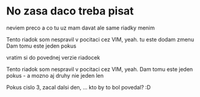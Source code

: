# No zasa daco treba pisat

neviem preco a co tu uz mam davat ale same riadky menim

Tento riadok som nespravil v pocitaci cez VIM, yeah. tu este dodam zmenu
Dam tomu este jeden pokus

vratim si do povednej verzie riadocek

Tento riadok som nespravil v pocitaci cez VIM, yeah.
Dam tomu este jeden pokus - a mozno aj druhy nie jeden len

Pokus cislo 3, zacal dalsi den, ... kto by to bol povedal? :D
